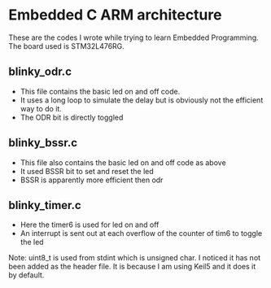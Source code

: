 # Embedded C ARM architecture


These are the codes I wrote while trying to learn Embedded Programming. The board used is STM32L476RG.

## blinky_odr.c

- This file contains the basic led on and off code.
- It uses a long loop to simulate the delay but is obviously not the efficient way to do it.
- The ODR bit is directly toggled


## blinky_bssr.c

- This file also contains the basic led on and off code as above
- It used BSSR bit to set and reset the led
- BSSR is apparently more efficient then odr


## blinky_timer.c

- Here the timer6 is used for led on and off
- An interrupt is sent out at each overflow of the counter of tim6 to toggle the led


Note: uint8_t is used from stdint which is unsigned char. I noticed it has not been added as the header file. It is because I am using Keil5 and it does it by default.
